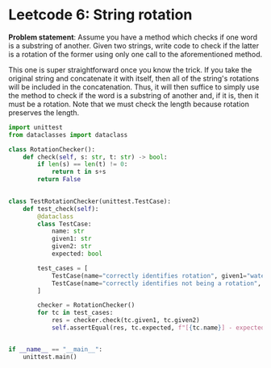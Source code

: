 # Leetcode 6: String rotation


**Problem statement**: Assume you have a method which checks if one word is a substring of another. Given two strings, write code to check if the latter is a rotation of the former using only one call to the aforementioned method. 

This one is super straightforward once you know the trick. If you take the original string and concatenate it with itself, then all of the string's rotations will be included in the concatenation. Thus, it will then suffice to simply use the method to check if the word is a substring of another and, if it is, then it must be a rotation. Note that we must check the length because rotation preserves the length.

```python
import unittest
from dataclasses import dataclass

class RotationChecker():
    def check(self, s: str, t: str) -> bool:
        if len(s) == len(t) != 0:
            return t in s+s
        return False
        

class TestRotationChecker(unittest.TestCase):
    def test_check(self):
        @dataclass
        class TestCase:
            name: str
            given1: str
            given2: str
            expected: bool

        test_cases = [
            TestCase(name="correctly identifies rotation", given1="waterbottle", given2="erbottlewat", expected=True),
            TestCase(name="correctly identifies not being a rotation", given1="waterbottle", given2="rebottlewat", expected=False),
        ]

        checker = RotationChecker()
        for tc in test_cases:
            res = checker.check(tc.given1, tc.given2)
            self.assertEqual(res, tc.expected, f"[{tc.name}] - expected {tc.expected}, but got {res}")


if __name__ == "__main__":
    unittest.main()
```
